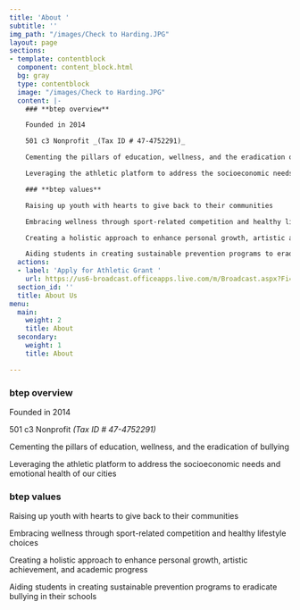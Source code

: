 ```yaml
---
title: 'About '
subtitle: ''
img_path: "/images/Check to Harding.JPG"
layout: page
sections:
- template: contentblock
  component: content_block.html
  bg: gray
  type: contentblock
  image: "/images/Check to Harding.JPG"
  content: |-
    ### **btep overview**

    Founded in 2014

    501 c3 Nonprofit _(Tax ID # 47-4752291)_

    Cementing the pillars of education, wellness, and the eradication of bullying

    Leveraging the athletic platform to address the socioeconomic needs and emotional health of our cities

    ### **btep values**

    Raising up youth with hearts to give back to their communities

    Embracing wellness through sport-related competition and healthy lifestyle choices

    Creating a holistic approach to enhance personal growth, artistic achievement, and academic progress

    Aiding students in creating sustainable prevention programs to eradicate bullying in their schools
  actions:
  - label: 'Apply for Athletic Grant '
    url: https://us6-broadcast.officeapps.live.com/m/Broadcast.aspx?Fi=670046a54c1554af%5F0912d83f%2D1805%2D4be8%2Da682%2D2cd7c148c513%2Dasync%2Edocx
  section_id: ''
  title: About Us
menu:
  main:
    weight: 2
    title: About
  secondary:
    weight: 1
    title: About

---
```

### **btep overview**

Founded in 2014

501 c3 Nonprofit _(Tax ID # 47-4752291)_

Cementing the pillars of education, wellness, and the eradication of bullying

Leveraging the athletic platform to address the socioeconomic needs and emotional health of our cities

### **btep values**

Raising up youth with hearts to give back to their communities

Embracing wellness through sport-related competition and healthy lifestyle choices

Creating a holistic approach to enhance personal growth, artistic achievement, and academic progress

Aiding students in creating sustainable prevention programs to eradicate bullying in their schools